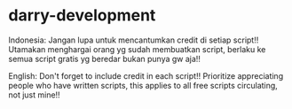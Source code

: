 # darry-development

Indonesia:
Jangan lupa untuk mencantumkan credit di setiap script!!
Utamakan menghargai orang yg sudah membuatkan script, berlaku ke semua script gratis yg beredar bukan punya gw aja!!

English:
Don't forget to include credit in each script!!
Prioritize appreciating people who have written scripts, this applies to all free scripts circulating, not just mine!!
